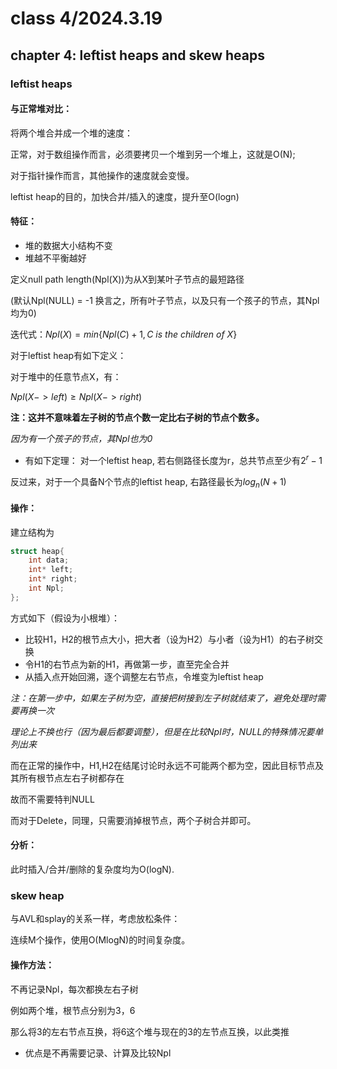 # class 4/2024.3.19
## chapter 4: leftist heaps and skew heaps
### leftist heaps
#### 与正常堆对比：
将两个堆合并成一个堆的速度：

正常，对于数组操作而言，必须要拷贝一个堆到另一个堆上，这就是O(N);

对于指针操作而言，其他操作的速度就会变慢。

leftist heap的目的，加快合并/插入的速度，提升至O(logn)

#### 特征：
- 堆的数据大小结构不变
- 堆越不平衡越好

定义null path length(Npl(X))为从X到某叶子节点的最短路径

(默认Npl(NULL) = -1 换言之，所有叶子节点，以及只有一个孩子的节点，其Npl均为0)

迭代式：$Npl(X) = min\{Npl(C) + 1, C~is~the~children~of~X\}$

对于leftist heap有如下定义：

对于堆中的任意节点X，有：

$Npl(X->left) \geq Npl(X->right)$

**注：这并不意味着左子树的节点个数一定比右子树的节点个数多。**

*因为有一个孩子的节点，其Npl也为0*

- 有如下定理：
对一个leftist heap, 若右侧路径长度为r，总共节点至少有$2^r - 1$

反过来，对于一个具备N个节点的leftist heap, 右路径最长为$log_n(N + 1)$

#### 操作：
建立结构为
```c
struct heap{
    int data;
    int* left;
    int* right;
    int Npl;
};
```

方式如下（假设为小根堆）：
- 比较H1，H2的根节点大小，把大者（设为H2）与小者（设为H1）的右子树交换
- 令H1的右节点为新的H1，再做第一步，直至完全合并
- 从插入点开始回溯，逐个调整左右节点，令堆变为leftist heap

*注：在第一步中，如果左子树为空，直接把树接到左子树就结束了，避免处理时需要再换一次*

*理论上不换也行（因为最后都要调整），但是在比较Npl时，NULL的特殊情况要单列出来*

而在正常的操作中，H1,H2在结尾讨论时永远不可能两个都为空，因此目标节点及其所有根节点左右子树都存在

故而不需要特判NULL

而对于Delete，同理，只需要消掉根节点，两个子树合并即可。

#### 分析：
此时插入/合并/删除的复杂度均为O(logN).

### skew heap
与AVL和splay的关系一样，考虑放松条件：

连续M个操作，使用O(MlogN)的时间复杂度。

#### 操作方法：
不再记录Npl，每次都换左右子树

例如两个堆，根节点分别为3，6

那么将3的左右节点互换，将6这个堆与现在的3的左节点互换，以此类推

- 优点是不再需要记录、计算及比较Npl

